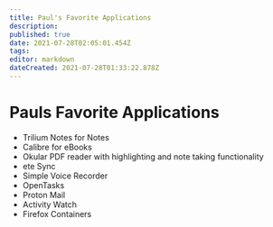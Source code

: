```yaml
---
title: Paul's Favorite Applications
description: 
published: true
date: 2021-07-28T02:05:01.454Z
tags: 
editor: markdown
dateCreated: 2021-07-28T01:33:22.878Z
---
```


# Pauls Favorite Applications

* Trilium Notes for Notes
* Calibre for eBooks
* Okular PDF reader with highlighting and note taking functionality
* ete Sync
* Simple Voice Recorder
* OpenTasks
* Proton Mail
* Activity Watch
* Firefox Containers

